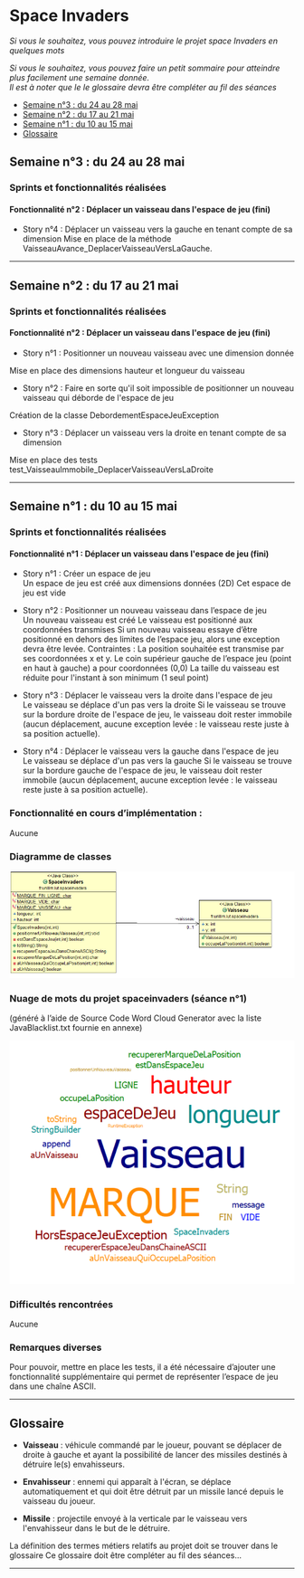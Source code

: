 # Space Invaders 

*Si vous le souhaitez, vous pouvez introduire le projet space Invaders en quelques mots*

*Si vous le souhaitez, vous pouvez faire un petit sommaire pour atteindre plus facilement une semaine donnée.*  
*Il est à noter que le le glossaire devra être compléter au fil des séances* 
- [Semaine n°3 : du 24 au 28 mai](#semaine2)  
- [Semaine n°2 : du 17 au 21 mai](#semaine2)  
- [Semaine n°1 : du 10 au 15 mai](#semaine1)  
- [Glossaire](#glossaire)

## Semaine n°3 : du 24 au 28 mai <a id="semaine3"></a>

### Sprints et fonctionnalités réalisées 

#### Fonctionnalité n°2 : Déplacer un vaisseau dans l'espace de jeu (fini)

- Story n°4 : Déplacer un vaisseau vers la gauche en tenant compte de sa dimension
Mise en place de la méthode VaisseauAvance_DeplacerVaisseauVersLaGauche.


-------------

## Semaine n°2 : du 17 au 21 mai <a id="semaine2"></a>

### Sprints et fonctionnalités réalisées 

#### Fonctionnalité n°2 : Déplacer un vaisseau dans l'espace de jeu (fini)

- Story n°1 : Positionner un nouveau vaisseau avec une dimension donnée 

Mise en place des dimensions hauteur et longueur du vaisseau

- Story n°2 : Faire en sorte qu'il soit impossible de positionner un nouveau vaisseau qui déborde de l'espace de jeu

Création de la classe DebordementEspaceJeuException
  
- Story n°3 : Déplacer un vaisseau vers la droite en tenant compte de sa dimension  

Mise en place des tests test_VaisseauImmobile_DeplacerVaisseauVersLaDroite


-------------

## Semaine n°1 : du 10 au 15 mai <a id="semaine1"></a>


### Sprints et fonctionnalités réalisées 

#### Fonctionnalité n°1 : Déplacer un vaisseau dans l'espace de jeu (fini)

- Story n°1 : Créer un espace de jeu  
Un espace de jeu est créé aux dimensions données (2D) 
Cet espace de jeu est vide

-  Story n°2 : Positionner un nouveau vaisseau dans l’espace de jeu  
Un nouveau vaisseau est créé
Le vaisseau est positionné aux coordonnées transmises
Si un nouveau vaisseau essaye d’être positionné en dehors des limites de l’espace jeu, alors une exception devra être levée.
 Contraintes :
La position souhaitée est transmise par ses coordonnées x et y.
Le coin supérieur gauche de l’espace jeu (point en haut à gauche) a pour coordonnées (0,0)
La taille du vaisseau est réduite pour l'instant à son minimum (1 seul point)    

- Story n°3 : Déplacer le vaisseau vers la droite dans l'espace de jeu  
Le vaisseau se déplace d'un pas vers la droite 
Si le vaisseau se trouve sur la bordure droite de l'espace de jeu, le vaisseau doit rester immobile (aucun déplacement, aucune exception levée : le vaisseau reste juste à sa position actuelle).


- Story n°4 : Déplacer le vaisseau vers la gauche dans l'espace de jeu  
Le vaisseau se déplace d'un pas vers la gauche 
Si le vaisseau se trouve sur la bordure gauche de l'espace de jeu, le vaisseau doit rester immobile (aucun déplacement, aucune exception levée : le vaisseau reste juste à sa position actuelle).

### Fonctionnalité en cours d’implémentation : 
Aucune


### Diagramme de classes 

![Diagrammes de classes de la semaine 1](images/Diagramme_Semaine1.PNG)

### Nuage de mots du projet spaceinvaders (séance n°1)  
(généré à l’aide de Source Code Word Cloud Generator avec la liste JavaBlacklist.txt fournie en annexe)
 
![Nuage de mots de la semaine 1](images/NuageDeMots_Semaine1.PNG)


### Difficultés rencontrées 
Aucune

### Remarques diverses
 Pour pouvoir, mettre en place les tests, il a été nécessaire d’ajouter une fonctionnalité supplémentaire qui permet de représenter l’espace de jeu dans une chaîne ASCII.

-------------


## Glossaire <a id="glossaire"></a>

* **Vaisseau** :  véhicule commandé par le joueur, pouvant se déplacer de droite à gauche et ayant la possibilité de lancer des missiles destinés à détruire le(s) envahisseurs.

* **Envahisseur**  :  ennemi qui apparaît à l'écran, se déplace automatiquement et qui doit être détruit par un missile lancé depuis le vaisseau du joueur.


* **Missile** :  projectile envoyé à la verticale par le vaisseau vers l'envahisseur dans le but de le détruire.

La définition des termes métiers relatifs au projet doit se trouver dans le glossaire 
Ce glossaire doit être compléter au fil des séances...

------------- 


